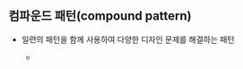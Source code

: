 ## 컴파운드 패턴(compound pattern)
- 일련의 패턴을 함께 사용하여 다양한 디자인 문제를 해결하는 패턴
  - ```java
    
    ```
















